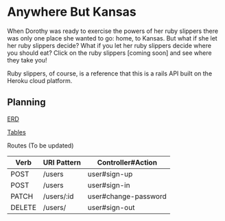 
# Anywhere But Kansas

When Dorothy was ready to exercise the powers of her ruby slippers there was only one place she wanted to go: home, to Kansas. But what if she let her ruby slippers decide? What if you let her ruby slippers decide where you should eat? Click on the ruby slippers [coming soon] and see where they take you!

Ruby slippers, of course, is a reference that this is a rails API built on the Heroku cloud platform.

## Planning

[ERD](https://docs.google.com/drawings/d/1tanJjTIyFS5Fyis-HznieEAIfmh31y7in022izySbZc/edit?usp=sharing)

[Tables](https://docs.google.com/spreadsheets/d/1tmaiBEtXxJ4sebM2aT_Y9yFzDLCMl0Iyn85sHoNbBoQ/edit?usp=sharing)


Routes (To be updated)

| Verb   | URI Pattern      | Controller#Action    |
|--------|------------------|----------------------|
| POST   | /users           | user#sign-up         |
| POST   | /users           | user#sign-in         |
| PATCH  | /users/:id       | user#change-password |
| DELETE | /users/          | user#sign-out        |



<!-- ## Objectives

## Version strategy -->


